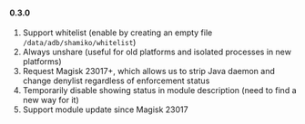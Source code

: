 #### 0.3.0
1. Support whitelist (enable by creating an empty file `/data/adb/shamiko/whitelist`)
1. Always unshare (useful for old platforms and isolated processes in new platforms)
1. Request Magisk 23017+, which allows us to strip Java daemon and change denylist regardless of enforcement status
1. Temporarily disable showing status in module description (need to find a new way for it)
1. Support module update since Magisk 23017
